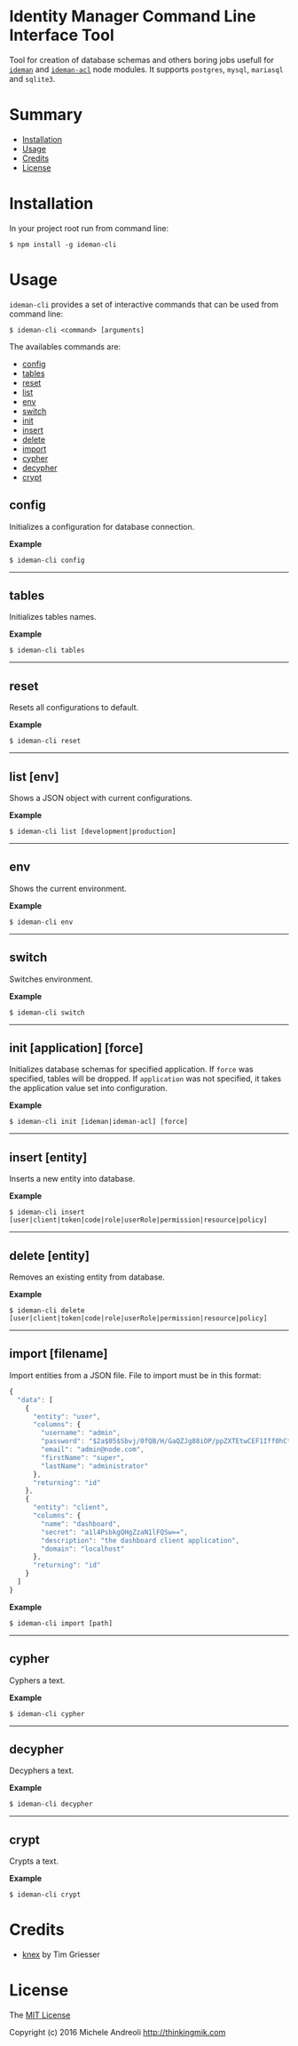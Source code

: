 Identity Manager Command Line Interface Tool
================
Tool for creation of database schemas and others boring jobs usefull for [`ideman`](https://github.com/thinkingmik/ideman) and [`ideman-acl`](https://github.com/thinkingmik/ideman-acl) node modules.
It supports `postgres`, `mysql`, `mariasql` and `sqlite3`.

# Summary
* [Installation](#install)
* [Usage](#usage)
* [Credits](#credits)
* [License](#license)

# <a name="install"></a>Installation
In your project root run from command line:
```
$ npm install -g ideman-cli
```

# <a name="usage"></a>Usage
`ideman-cli` provides a set of interactive commands that can be used from command line:
```
$ ideman-cli <command> [arguments]
```

The availables commands are:
* [config](#config)
* [tables](#tables)
* [reset](#reset)
* [list](#list)
* [env](#env)
* [switch](#switch)
* [init](#init)
* [insert](#insert)
* [delete](#delete)
* [import](#import)
* [cypher](#cypher)
* [decypher](#decypher)
* [crypt](#crypt)

## <a name="config"></a>config
Initializes a configuration for database connection.

__Example__

```
$ ideman-cli config
```
---------------------------------------

## <a name="tables"></a>tables
Initializes tables names.

__Example__

```
$ ideman-cli tables
```
---------------------------------------

## <a name="reset"></a>reset
Resets all configurations to default.

__Example__

```
$ ideman-cli reset
```
---------------------------------------

## <a name="list"></a>list [env]
Shows a JSON object with current configurations.


__Example__

```
$ ideman-cli list [development|production]
```
---------------------------------------

## <a name="env"></a>env
Shows the current environment.


__Example__

```
$ ideman-cli env
```
---------------------------------------

## <a name="switch"></a>switch
Switches environment.


__Example__

```
$ ideman-cli switch
```
---------------------------------------

## <a name="init"></a>init [application] [force]
Initializes database schemas for specified application. If `force` was specified, tables will be dropped.
If `application` was not specified, it takes the application value set into configuration.


__Example__

```
$ ideman-cli init [ideman|ideman-acl] [force]
```
---------------------------------------

## <a name="insert"></a>insert [entity]
Inserts a new entity into database.


__Example__

```
$ ideman-cli insert [user|client|token|code|role|userRole|permission|resource|policy]
```
---------------------------------------

## <a name="delete"></a>delete [entity]
Removes an existing entity from database.


__Example__

```
$ ideman-cli delete [user|client|token|code|role|userRole|permission|resource|policy]
```
---------------------------------------
## <a name="import"></a>import [filename]
Import entities from a JSON file.
File to import must be in this format:
```javascript
{
  "data": [
    {
      "entity": "user",
      "columns": {
        "username": "admin",
        "password": "$2a$05$Sbvj/0fQB/H/GaQZJg88iOP/ppZXTEtwCEF1Iff0hCt1t/PcJIfDa",
        "email": "admin@node.com",
        "firstName": "super",
        "lastName": "administrator"
      },
      "returning": "id"
    },
    {
      "entity": "client",
      "columns": {
        "name": "dashboard",
        "secret": "a1l4PsbkgQHgZzaN1lFQSw==",
        "description": "the dashboard client application",
        "domain": "localhost"
      },
      "returning": "id"
    }
  ]
}
```

__Example__

```
$ ideman-cli import [path]
```
---------------------------------------

## <a name="cypher"></a>cypher
Cyphers a text.


__Example__

```
$ ideman-cli cypher
```
---------------------------------------

## <a name="decypher"></a>decypher
Decyphers a text.


__Example__

```
$ ideman-cli decypher
```
---------------------------------------

## <a name="crypt"></a>crypt
Crypts a text.


__Example__

```
$ ideman-cli crypt
```

# <a name="credits"></a>Credits
- [knex](https://github.com/tgriesser/knex) by Tim Griesser

# <a name="license"></a>License
The [MIT License](https://github.com/thinkingmik/ideman-cli/blob/master/LICENSE)

Copyright (c) 2016 Michele Andreoli <http://thinkingmik.com>
